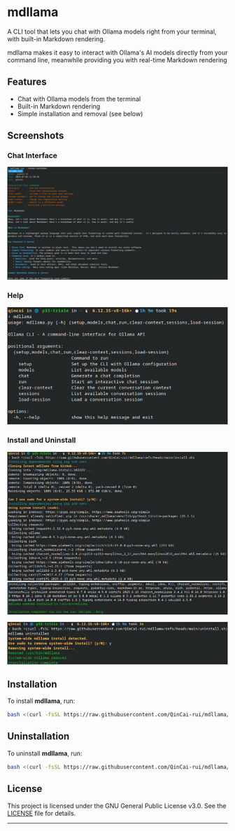 # mdllama

A CLI tool that lets you chat with Ollama models right from your terminal, with built-in Markdown rendering.

mdllama makes it easy to interact with Ollama's AI models directly from your command line, meanwhile providing you with real-time Markdown rendering

## Features

- Chat with Ollama models from the terminal
- Built-in Markdown rendering
- Simple installation and removal (see below)

## Screenshots

### Chat Interface
![Chat](assets/chat.png)

### Help
![Help](assets/help.png)

### Install and Uninstall
![Installer](assets/installation.png)
![Installer](assets/installation2.png)

![Uninstaller](assets/uninstallation.png)


## Installation

To install **mdllama**, run:

```bash
bash <(curl -fsSL https://raw.githubusercontent.com/QinCai-rui/mdllama/refs/heads/main/install.sh)
```

## Uninstallation

To uninstall **mdllama**, run:

```bash
bash <(curl -fsSL https://raw.githubusercontent.com/QinCai-rui/mdllama/refs/heads/main/uninstall.sh)
```

## License

This project is licensed under the GNU General Public License v3.0. See the [LICENSE](LICENSE) file for details.

---
